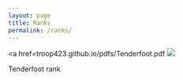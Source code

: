 ```yaml
---
layout: page
title: Ranks
permalink: /ranks/
---
```


<!-- Tenderfoot -->
<a href=troop423.github.io/pdfs/Tenderfoot.pdf
<img src="http://meritbadge.org/wiki/images/3/35/Tenderfoot.png" />
<p> Tenderfoot rank </p>
</a>
